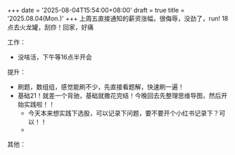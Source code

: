 +++
date = '2025-08-04T15:54:00+08:00'
draft = true
title = '2025.08.04(Mon.)'
+++
上周五直接通知的薪资涨幅，很侮辱，没劲了，run!
18点去火龙罐，刮痧！回家，好痛

<!--more-->

工作：
- 没啥活，下午等16点半开会

提升：
- 刷题，数组组，感觉能刷不少，先直接看题解，快速刷一遍！
- 基础21！就差一个背驰，基础就撒花完结！今晚回去先整理思维导图，然后开始实践啦！！
  - 今天本来想实践下选股，可以记录下问题，要不要开个小红书记录下？可以！！
  - 

其他：
